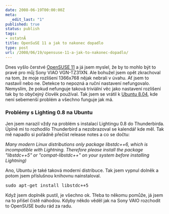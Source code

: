 ```yaml
---
date: 2008-06-19T00:00:00Z
meta:
  _edit_last: "1"
published: true
status: publish
tags:
- ostatnÃ­
title: OpenSuSE 11 a jak to nakonec dopadlo
type: post
url: /2008/06/19/opensuse-11-a-jak-to-nakonec-dopadlo/
---
```


Dnes vyšlo čerstvé <a href="http://software.opensuse.org/">OpenSUSE 11</a> a já jsem myslel, že by to mohlo být to pravé pro můj Sony VIAO VGN-TZ31XN. Ale bohužel jsem opět zkrachoval na tom, že moje rozlišení 1366x768 nějak nebrali v úvahu. Ať jsem to nastavil nebo ne. Detekce to nepozná a ruční nastavení nefungovalo. Nemyslím, že pokud nefunguje taková triviální věc jako nastavení rozlišení tak by to obyčejný člověk používal.  Tak jsem se vrátil k <a href="http://www.ubuntu.cz">Ubuntu 8.04</a>, kde není sebemenší problém a všechno funguje jak má.
<h3>Problémy s Lighting 0.8 na Ubuntu</h3>
Jen jsem narazil vždy na problém s instalací Lightingu 0.8 do Thunderbirda. Úplně mi to rozhodilo Thunderbird a nezobrazoval se kalendář kde měl. Tak mě napadlo si pořádně přečíst release notes a co se dočtu:
<p><em>Many modern Linux distributions only package libstdc++6, which is incompatible with Lightning. Therefore please install the package "libstdc++5" or "compat-libstdc++" on your system before installing Lightning) </em></p>

 Ano, Ubuntu je také taková moderní distribuce. Tak jsem vypnul dolněk a potom jsem příslušnou knihovnu nainstaloval.

<pre class="brush: plain">sudo apt-get install libstdc++5</pre>
Když jsem doplněk pustil, je všechno ok. Třeba to někomu pomůže, já jsem na to přišel čistě náhodou.  Kdyby někdo věděl jak na Sony VAIO rozchodit to OpenSUSE budu rád za radu.
